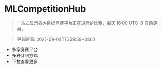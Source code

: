 # MLCompetitionHub

> 一站式显示各大数据竞赛平台正在进行的比赛，每天 16:00 UTC+8 自动更新。
  
> 更新时间: 2025-09-04T15:59:59+0800 

* 多家竞赛平台
* 多种订阅方式
* 下拉查看更多